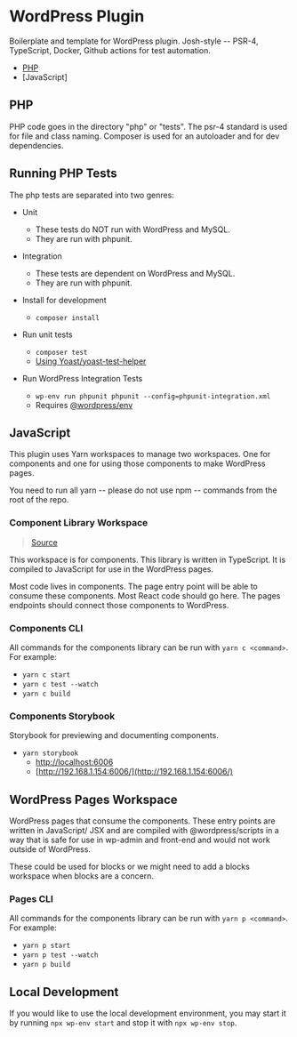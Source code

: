 # WordPress Plugin

Boilerplate and template for WordPress plugin. Josh-style -- PSR-4, TypeScript, Docker, Github actions for test automation.

- [PHP](#php)
- [JavaScript]

## PHP

PHP code goes in the directory "php" or "tests". The psr-4 standard is used for file and class naming. Composer is used for an autoloader and for dev dependencies.

## Running PHP Tests

The php tests are separated into two genres:

- Unit
  - These tests do NOT run with WordPress and MySQL.
  - They are run with phpunit.
- Integration
  - These tests are dependent on WordPress and MySQL.
  - They are run with phpunit.

- Install for development
  - `composer install`
- Run unit tests
  - `composer test`
  - [Using Yoast/yoast-test-helper](https://github.com/Yoast/yoast-test-helper)
- Run WordPress Integration Tests
  - `wp-env run phpunit phpunit --config=phpunit-integration.xml`
  - Requires [@wordpress/env](https://developer.wordpress.org/block-editor/packages/packages-env/)

## JavaScript

This plugin uses Yarn workspaces to manage two workspaces. One for components and one for using those components to make WordPress pages.

You need to run all yarn -- please do not use npm -- commands from the root of the repo.

### Component Library Workspace

> [Source](./components)

This workspace is for components. This library is written in TypeScript. It is compiled to JavaScript for use in the WordPress pages.

Most code lives in components. The page entry point will be able to consume these components. Most React code should go here. The pages endpoints should connect those components to WordPress.

### Components CLI

All commands for the components library can be run with `yarn c <command>`. For example:

- `yarn c start`
- `yarn c test --watch`
- `yarn c build`

### Components Storybook

Storybook for previewing and documenting components.

- `yarn storybook`
  - [http://localhost:6006](http://localhost:6006)
  - [http://192.168.1.154:6006/](http://192.168.1.154:6006/)

## WordPress Pages Workspace

WordPress pages that consume the components. These entry points are written in JavaScript/ JSX and are compiled with @wordpress/scripts in a way that is safe for use in wp-admin and front-end and would not work outside of WordPress.

These could be used for blocks or we might need to add a blocks workspace when blocks are a concern.

### Pages CLI

All commands for the components library can be run with `yarn p <command>`. For example:

- `yarn p start`
- `yarn p test --watch`
- `yarn p build`

## Local Development

If you would like to use the local development environment, you may start it by running `npx wp-env start` and stop it with `npx wp-env stop`.